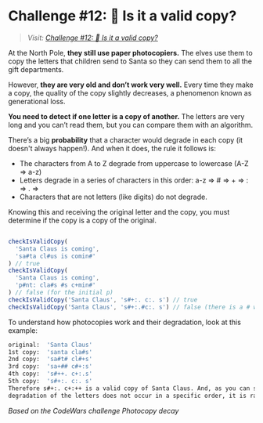 # Challenge #12: 📸 Is it a valid copy?

>_Visit: [Challenge #12: 📸 Is it a valid copy?](https://adventjs.dev/challenges/2023/12)_

At the North Pole, **they still use paper photocopiers.** The elves use them to
copy the letters that children send to Santa so they can send them to all the
gift departments.

However, **they are very old and don’t work very well.** Every time they make a
copy, the quality of the copy slightly decreases, a phenomenon known as
generational loss.

**You need to detect if one letter is a copy of another.** The letters are very
long and you can’t read them, but you can compare them with an algorithm.

There’s a big **probability** that a character would degrade in each copy
(it doesn't always happen!). And when it does, the rule it follows is:

- The characters from A to Z degrade from uppercase to lowercase (A-Z ⇒ a-z)
- Letters degrade in a series of characters in this order: a-z ⇒ # ⇒ + ⇒ : ⇒ . ⇒
- Characters that are not letters (like digits) do not degrade.

Knowing this and receiving the original letter and the copy, you must determine
if the copy is a copy of the original.

```javascript

checkIsValidCopy(
  'Santa Claus is coming',
  'sa#ta cl#us is comin#'
) // true
checkIsValidCopy(
  'Santa Claus is coming',
  'p#nt: cla#s #s c+min#'
) // false (for the initial p)
checkIsValidCopy('Santa Claus', 's#+:. c:. s') // true
checkIsValidCopy('Santa Claus', 's#+:.#c:. s') // false (there is a # where it should not be)

```

To understand how photocopies work and their degradation, look at this example:

```bash
original:  'Santa Claus'
1st copy:  'santa cla#s'
2nd copy:  'sa#t# cl#+s'
3rd copy:  'sa+## c#+:s'
4th copy:  's#++. c+:.s'
5th copy:  's#+:. c:. s'
Therefore s#+:. c+:++ is a valid copy of Santa Claus. And, as you can see, the 
degradation of the letters does not occur in a specific order, it is random.

```

_Based on the CodeWars challenge Photocopy decay_
